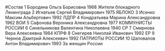 #Состав
1 Бородина Ольга Борисовна 1968 Жители блокадного Ленинграда
2 Игнатьев Сергей Владимирович 1975 ЯБЛОКО
3 Исенко Максим Альбертович 1992 ЛДПР
4 Кондратьева Марина Александровна 1962 ВОИ
5 Сафонова Вероника Александровна 1977 КОММУНИСТЫ РОССИИ
6 Синельникова Валентина Николаевна 1940 СР
7 Смирнова Вера Алексеевна 1984 КПРФ
8 Снегирев Николай Иванович 1992 ЕР
9 Чернов Дмитрий Алексеевич 1992 ПАТРИОТЫ РОССИИ
10 Шаповалов Антон Владимирович 1993 За женщин России
